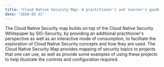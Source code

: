 ```yaml
---
title: "Cloud Native Security Map: A practitioner's and learner's guide on how to navigate the Cloud Native security landscape"
date: "2020-03-31"
---
```

The Cloud Native Security map builds on top of the Cloud Native Security Whitepaper by SIG-Security, by providing an additional practitioner's perspective as well as an interactive mode of consumption, to facilitate the exploration of Cloud Native Security concepts and how they are used. The Cloud Native Security Map provides mapping of security topics to projects that one can use, as well as provide some examples of using these projects to help illustrate the controls and configuration required.